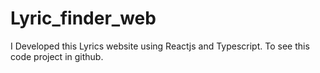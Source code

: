 # Lyric_finder_web
I Developed this Lyrics website using Reactjs and Typescript. To see this code project in github.
